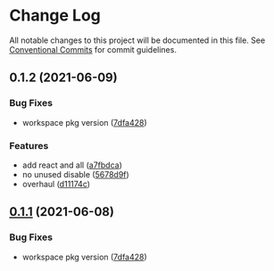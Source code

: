 # Change Log

All notable changes to this project will be documented in this file.
See [Conventional Commits](https://conventionalcommits.org) for commit guidelines.

## 0.1.2 (2021-06-09)


### Bug Fixes

* workspace pkg version ([7dfa428](https://github.com/hannoeru/eslint-config/commit/7dfa4289707d0dbf54b8fce7f38068a6b2a82d0e))


### Features

* add react and all ([a7fbdca](https://github.com/hannoeru/eslint-config/commit/a7fbdcad4b20294e26e817fae468f468376e49cf))
* no unused disable ([5678d9f](https://github.com/hannoeru/eslint-config/commit/5678d9f5c3f72669d79434fba108c01d28f339e3))
* overhaul ([d11174c](https://github.com/hannoeru/eslint-config/commit/d11174c6ddfa6fad5c3f47564985a65f46f83bff))





## [0.1.1](https://github.com/hannoeru/eslint-config/compare/v0.6.5...v0.1.1) (2021-06-08)


### Bug Fixes

* workspace pkg version ([7dfa428](https://github.com/hannoeru/eslint-config/commit/7dfa4289707d0dbf54b8fce7f38068a6b2a82d0e))
